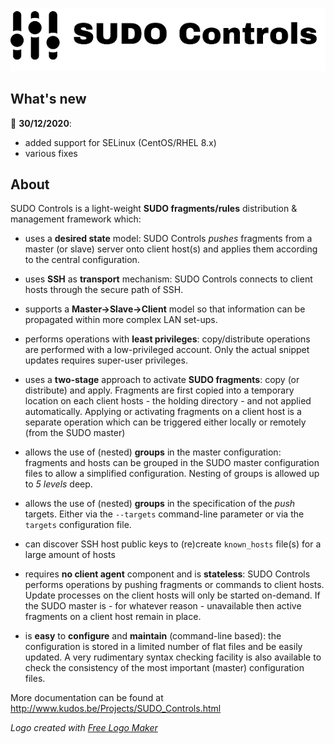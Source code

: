 <p align="center"><img src="logo.png" alt="SUDO Controls Logo"></p>

## What's new

:loudspeaker: **30/12/2020**:
* added support for SELinux (CentOS/RHEL 8.x)
* various fixes

## About

SUDO Controls is a light-weight **SUDO fragments/rules** distribution & management framework which:

* uses a **desired state** model: SUDO Controls *pushes* fragments from a master (or slave) server onto client host(s) and applies them according to the central configuration.

* uses **SSH** as **transport** mechanism: SUDO Controls connects to client hosts through the secure path of SSH.

* supports a **Master→Slave→Client** model so that information can be propagated within more complex LAN set-ups.

* performs operations with **least privileges**: copy/distribute operations are performed with a low-privileged account. Only the actual snippet updates requires super-user privileges.

* uses a **two-stage** approach to activate **SUDO fragments**: copy (or distribute) and apply. Fragments are first copied into a temporary location on each client hosts - the holding directory - and not applied automatically. Applying or activating fragments on a client host is a separate operation which can be triggered either locally or remotely (from the SUDO master)

* allows the use of (nested) **groups** in the master configuration: fragments and hosts can be grouped in the SUDO master configuration files to allow a simplified configuration. Nesting of groups is allowed up to *5 levels* deep.

* allows the use of (nested) **groups** in the specification of the *push* targets. Either via the `--targets` command-line parameter or via the `targets` configuration file.

* can discover SSH host public keys to (re)create `known_hosts` file(s) for a large amount of hosts

* requires **no client agent** component and is **stateless**: SUDO Controls performs operations by pushing fragments or commands to client hosts. Update processes on the client hosts will only be started on-demand. If the SUDO master is - for whatever reason - unavailable then active fragments on a client host remain in place.

* is **easy** to **configure** and **maintain** (command-line based): the configuration is stored in a limited number of flat files and be easily updated. A very rudimentary syntax checking facility is also available to check the consistency of the most important (master) configuration files.

More documentation can be found at http://www.kudos.be/Projects/SUDO_Controls.html

*Logo created with [Free Logo Maker](https://logomakr.com)*
